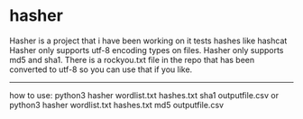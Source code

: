 # hasher
Hasher is a project that i have been working on it tests hashes like hashcat
Hasher only supports utf-8 encoding types on files.
Hasher only supports md5 and sha1.
There is a rockyou.txt file in the repo that has been converted to utf-8 so you can use that if you like.

----------------------------------------------------------------------------
how to use:
python3 hasher wordlist.txt hashes.txt sha1 outputfile.csv
or 
python3 hasher wordlist.txt hashes.txt md5 outputfile.csv
